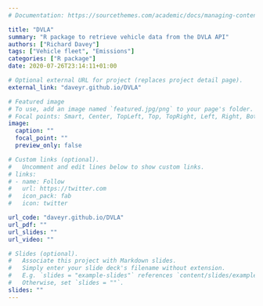 ```yaml
---
# Documentation: https://sourcethemes.com/academic/docs/managing-content/

title: "DVLA"
summary: "R package to retrieve vehicle data from the DVLA API"
authors: ["Richard Davey"]
tags: ["Vehicle fleet", "Emissions"]
categories: ["R package"]
date: 2020-07-26T23:14:11+01:00

# Optional external URL for project (replaces project detail page).
external_link: "daveyr.github.io/DVLA"

# Featured image
# To use, add an image named `featured.jpg/png` to your page's folder.
# Focal points: Smart, Center, TopLeft, Top, TopRight, Left, Right, BottomLeft, Bottom, BottomRight.
image:
  caption: ""
  focal_point: ""
  preview_only: false

# Custom links (optional).
#   Uncomment and edit lines below to show custom links.
# links:
# - name: Follow
#   url: https://twitter.com
#   icon_pack: fab
#   icon: twitter

url_code: "daveyr.github.io/DVLA"
url_pdf: ""
url_slides: ""
url_video: ""

# Slides (optional).
#   Associate this project with Markdown slides.
#   Simply enter your slide deck's filename without extension.
#   E.g. `slides = "example-slides"` references `content/slides/example-slides.md`.
#   Otherwise, set `slides = ""`.
slides: ""
---
```

